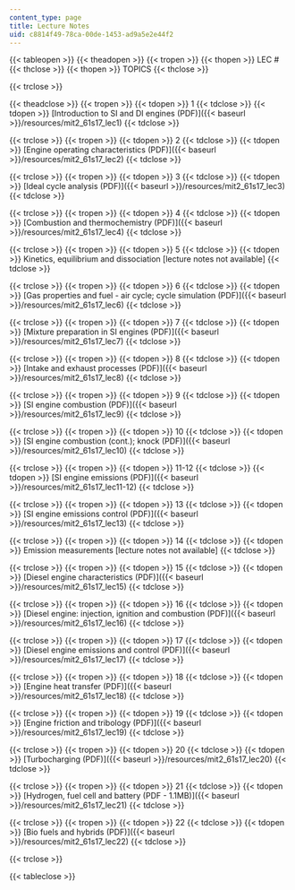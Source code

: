 ```yaml
---
content_type: page
title: Lecture Notes
uid: c8814f49-78ca-00de-1453-ad9a5e2e44f2
---
```


{{< tableopen >}}
{{< theadopen >}}
{{< tropen >}}
{{< thopen >}}
LEC #
{{< thclose >}}
{{< thopen >}}
TOPICS
{{< thclose >}}

{{< trclose >}}

{{< theadclose >}}
{{< tropen >}}
{{< tdopen >}}
1
{{< tdclose >}}
{{< tdopen >}}
[Introduction to SI and DI engines (PDF)]({{< baseurl >}}/resources/mit2_61s17_lec1)
{{< tdclose >}}

{{< trclose >}}
{{< tropen >}}
{{< tdopen >}}
2
{{< tdclose >}}
{{< tdopen >}}
[Engine operating characteristics (PDF)]({{< baseurl >}}/resources/mit2_61s17_lec2)
{{< tdclose >}}

{{< trclose >}}
{{< tropen >}}
{{< tdopen >}}
3
{{< tdclose >}}
{{< tdopen >}}
[Ideal cycle analysis (PDF)]({{< baseurl >}}/resources/mit2_61s17_lec3)
{{< tdclose >}}

{{< trclose >}}
{{< tropen >}}
{{< tdopen >}}
4
{{< tdclose >}}
{{< tdopen >}}
[Combustion and thermochemistry (PDF)]({{< baseurl >}}/resources/mit2_61s17_lec4)
{{< tdclose >}}

{{< trclose >}}
{{< tropen >}}
{{< tdopen >}}
5
{{< tdclose >}}
{{< tdopen >}}
Kinetics, equilibrium and dissociation \[lecture notes not available\]
{{< tdclose >}}

{{< trclose >}}
{{< tropen >}}
{{< tdopen >}}
6
{{< tdclose >}}
{{< tdopen >}}
[Gas properties and fuel - air cycle; cycle simulation (PDF)]({{< baseurl >}}/resources/mit2_61s17_lec6)
{{< tdclose >}}

{{< trclose >}}
{{< tropen >}}
{{< tdopen >}}
7
{{< tdclose >}}
{{< tdopen >}}
[Mixture preparation in SI engines (PDF)]({{< baseurl >}}/resources/mit2_61s17_lec7)
{{< tdclose >}}

{{< trclose >}}
{{< tropen >}}
{{< tdopen >}}
8
{{< tdclose >}}
{{< tdopen >}}
[Intake and exhaust processes (PDF)]({{< baseurl >}}/resources/mit2_61s17_lec8)
{{< tdclose >}}

{{< trclose >}}
{{< tropen >}}
{{< tdopen >}}
9
{{< tdclose >}}
{{< tdopen >}}
[SI engine combustion (PDF)]({{< baseurl >}}/resources/mit2_61s17_lec9)
{{< tdclose >}}

{{< trclose >}}
{{< tropen >}}
{{< tdopen >}}
10
{{< tdclose >}}
{{< tdopen >}}
[SI engine combustion (cont.); knock (PDF)]({{< baseurl >}}/resources/mit2_61s17_lec10)
{{< tdclose >}}

{{< trclose >}}
{{< tropen >}}
{{< tdopen >}}
11-12
{{< tdclose >}}
{{< tdopen >}}
[SI engine emissions (PDF)]({{< baseurl >}}/resources/mit2_61s17_lec11-12)
{{< tdclose >}}

{{< trclose >}}
{{< tropen >}}
{{< tdopen >}}
13
{{< tdclose >}}
{{< tdopen >}}
[SI engine emissions control (PDF)]({{< baseurl >}}/resources/mit2_61s17_lec13)
{{< tdclose >}}

{{< trclose >}}
{{< tropen >}}
{{< tdopen >}}
14
{{< tdclose >}}
{{< tdopen >}}
Emission measurements \[lecture notes not available\]
{{< tdclose >}}

{{< trclose >}}
{{< tropen >}}
{{< tdopen >}}
15
{{< tdclose >}}
{{< tdopen >}}
[Diesel engine characteristics (PDF)]({{< baseurl >}}/resources/mit2_61s17_lec15)
{{< tdclose >}}

{{< trclose >}}
{{< tropen >}}
{{< tdopen >}}
16
{{< tdclose >}}
{{< tdopen >}}
[Diesel engine: injection, ignition and combustion (PDF)]({{< baseurl >}}/resources/mit2_61s17_lec16)
{{< tdclose >}}

{{< trclose >}}
{{< tropen >}}
{{< tdopen >}}
17
{{< tdclose >}}
{{< tdopen >}}
[Diesel engine emissions and control (PDF)]({{< baseurl >}}/resources/mit2_61s17_lec17)
{{< tdclose >}}

{{< trclose >}}
{{< tropen >}}
{{< tdopen >}}
18
{{< tdclose >}}
{{< tdopen >}}
[Engine heat transfer (PDF)]({{< baseurl >}}/resources/mit2_61s17_lec18)
{{< tdclose >}}

{{< trclose >}}
{{< tropen >}}
{{< tdopen >}}
19
{{< tdclose >}}
{{< tdopen >}}
[Engine friction and tribology (PDF)]({{< baseurl >}}/resources/mit2_61s17_lec19)
{{< tdclose >}}

{{< trclose >}}
{{< tropen >}}
{{< tdopen >}}
20
{{< tdclose >}}
{{< tdopen >}}
[Turbocharging (PDF)]({{< baseurl >}}/resources/mit2_61s17_lec20)
{{< tdclose >}}

{{< trclose >}}
{{< tropen >}}
{{< tdopen >}}
21
{{< tdclose >}}
{{< tdopen >}}
[Hydrogen, fuel cell and battery (PDF - 1.1MB)]({{< baseurl >}}/resources/mit2_61s17_lec21)
{{< tdclose >}}

{{< trclose >}}
{{< tropen >}}
{{< tdopen >}}
22
{{< tdclose >}}
{{< tdopen >}}
[Bio fuels and hybrids (PDF)]({{< baseurl >}}/resources/mit2_61s17_lec22)
{{< tdclose >}}

{{< trclose >}}

{{< tableclose >}}